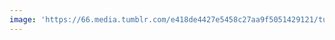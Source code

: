 ```yaml
---
image: 'https://66.media.tumblr.com/e418de4427e5458c27aa9f5051429121/tumblr_ob0sreWnOS1tbdx3so1_1280.jpg'
---
```

